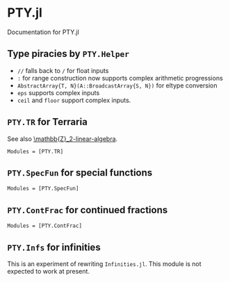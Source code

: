 # PTY.jl

Documentation for PTY.jl

## Type piracies by `PTY.Helper`

- `//` falls back to `/` for float inputs
- `:` for range construction now supports complex arithmetic progressions
- `AbstractArray{T, N}(A::BroadcastArray{S, N})` for eltype conversion
- `eps` supports complex inputs
- `ceil` and `floor` support complex inputs.

## `PTY.TR` for Terraria
See also [\\mathbb{Z}_2-linear-algebra](@ref).

```@autodocs
Modules = [PTY.TR]
```

## `PTY.SpecFun` for special functions

```@autodocs
Modules = [PTY.SpecFun]
```

## `PTY.ContFrac` for continued fractions

```@autodocs
Modules = [PTY.ContFrac]
```

## `PTY.Infs` for infinities

This is an experiment of rewriting `Infinities.jl`. This module is not expected to work at present.